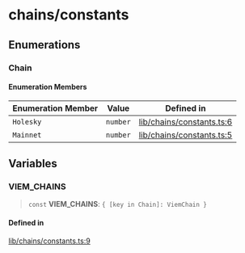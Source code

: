 # chains/constants

## Enumerations

### Chain

#### Enumeration Members

| Enumeration Member | Value | Defined in |
| ------ | ------ | ------ |
| `Holesky` | `number` | [lib/chains/constants.ts:6](https://github.com/PufferFinance/puffer-sdk/blob/757072c9d39b8cb5fad75518954e68b14c1ba5da/lib/chains/constants.ts#L6) |
| `Mainnet` | `number` | [lib/chains/constants.ts:5](https://github.com/PufferFinance/puffer-sdk/blob/757072c9d39b8cb5fad75518954e68b14c1ba5da/lib/chains/constants.ts#L5) |

## Variables

### VIEM\_CHAINS

> `const` **VIEM\_CHAINS**: `{ [key in Chain]: ViemChain }`

#### Defined in

[lib/chains/constants.ts:9](https://github.com/PufferFinance/puffer-sdk/blob/757072c9d39b8cb5fad75518954e68b14c1ba5da/lib/chains/constants.ts#L9)
